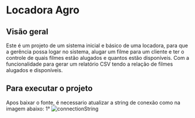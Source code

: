 # Locadora Agro

## Visão geral
Este é um projeto de um sistema inicial e básico de uma locadora, para que a gerência possa logar no sistema,
alugar um filme para um cliente e ter o controle de quais filmes estão alugados e quantos estão disponíveis.
Com a funcionalidade para gerar um relatório CSV tendo a relação de filmes alugados e disponíveis.

## Para executar o projeto
Apos baixar o fonte, é necessario atualizar a string de conexão como na imagem abaixo:
1° ![connectionString](https://github.com/user-attachments/assets/57c306ec-597b-4eae-83e4-1e5695016530)



